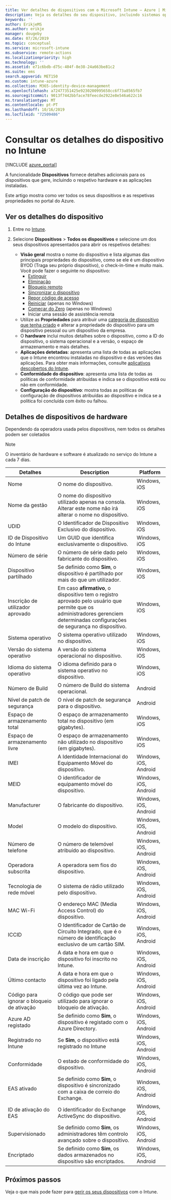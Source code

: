 ```yaml
---
title: Ver detalhes de dispositivos com o Microsoft Intune – Azure | Microsoft Docs
description: Veja os detalhes do seu dispositivo, incluindo sistemas operativos, espaço de armazenamento, fabricante e modelo. Obtenha uma lista de aplicações instaladas, verifique as políticas de conformidade e configure o TeamViewer com o Microsoft Intune no Azure. Semelhante a ver o inventário dos dispositivos que gere.
keywords: ''
author: ErikjeMS
ms.author: erikje
manager: dougeby
ms.date: 07/26/2019
ms.topic: conceptual
ms.service: microsoft-intune
ms.subservice: remote-actions
ms.localizationpriority: high
ms.technology: ''
ms.assetid: e71c6bdb-d75c-404f-8e38-24a663be81c2
ms.suite: ems
search.appverid: MET150
ms.custom: intune-azure
ms.collection: M365-identity-device-management
ms.openlocfilehash: a72477351425e9230200995658cc6f73a8565fb7
ms.sourcegitcommit: 9013f7442bbface78feecde2922e8e546a622c16
ms.translationtype: MT
ms.contentlocale: pt-PT
ms.lasthandoff: 10/16/2019
ms.locfileid: "72509486"
---
```

# <a name="see-device-details-in-intune"></a>Consultar os detalhes do dispositivo no Intune

[!INCLUDE [azure_portal](../includes/azure_portal.md)]

A funcionalidade **Dispositivos** fornece detalhes adicionais para os dispositivos que gere, incluindo o respetivo hardware e as aplicações instaladas.

Este artigo mostra como ver todos os seus dispositivos e as respetivas propriedades no portal do Azure.

## <a name="view-the-device-details"></a>Ver os detalhes do dispositivo

1. Entre no [Intune](https://go.microsoft.com/fwlink/?linkid=2090973).
3. Selecione **Dispositivos** > **Todos os dispositivos** e selecione um dos seus dispositivos apresentados para abrir os respetivos detalhes:

   - **Visão geral** mostra o nome do dispositivo e lista algumas das principais propriedades do dispositivo, como se ele é um dispositivo BYOD (Traga seu próprio dispositivo), o check-in-time e muito mais. Você pode fazer o seguinte no dispositivo:
      - [Extinguir](devices-wipe.md#retire)
      - [Eliminação](devices-wipe.md#wipe)
      - [Bloqueio remoto](device-remote-lock.md)
      - [Sincronizar o dispositivo](device-sync.md)
      - [Repor código de acesso](device-passcode-reset.md)
      - [Reiniciar](device-restart.md) (apenas no Windows)
      - [Começar do Zero](device-fresh-start.md) (apenas no Windows)
      - Iniciar uma sessão de assistência remota
   - Utilize as **Propriedades** para atribuir uma [categoria de dispositivo que tenha criado](../enrollment/device-group-mapping.md) e alterar a propriedade do dispositivo para um dispositivo pessoal ou um dispositivo da empresa.
   - O **hardware** inclui muitos detalhes sobre o dispositivo, como a ID do dispositivo, o sistema operacional e a versão, o espaço de armazenamento e mais detalhes.
   - **Aplicações detetadas**: apresenta uma lista de todas as aplicações que o Intune encontrou instaladas no dispositivo e das versões das aplicações. Para obter mais informações, consulte [aplicativos descobertos do Intune](../apps/app-discovered-apps.md).
   - **Conformidade do dispositivo**: apresenta uma lista de todas as políticas de conformidade atribuídas e indica se o dispositivo está ou não em conformidade.
   - **Configuração do dispositivo**: mostra todas as políticas de configuração de dispositivos atribuídas ao dispositivo e indica se a política foi concluída com êxito ou falhou.

## <a name="hardware-device-details"></a>Detalhes de dispositivos de hardware
Dependendo da operadora usada pelos dispositivos, nem todos os detalhes podem ser coletados

> [!Note]  
> O inventário de hardware e software é atualizado no serviço do Intune a cada 7 dias.

|Detalhes|Description|Platform| 
|--------------|----------------------|----|  
|Nome|O nome do dispositivo.|Windows, iOS|
|Nome da gestão|O nome do dispositivo utilizado apenas na consola. Alterar este nome não irá alterar o nome no dispositivo.|Windows, iOS|
|UDID|O Identificador de Dispositivo Exclusivo do dispositivo.|Windows, iOS|
|ID de Dispositivo do Intune|Um GUID que identifica exclusivamente o dispositivo.|Windows, iOS|
|Número de série|O número de série dado pelo fabricante do dispositivo.|Windows, iOS|
|Dispositivo partilhado|Se definido como **Sim**, o dispositivo é partilhado por mais do que um utilizador.|Windows, iOS|
|Inscrição de utilizador aprovado|Em caso **afirmativo**, o dispositivo tem o registro aprovado pelo usuário que permite que os administradores gerenciem determinadas configurações de segurança no dispositivo.|Windows, iOS|
|Sistema operativo|O sistema operativo utilizado no dispositivo.|Windows, iOS|
|Versão do sistema operativo|A versão do sistema operacional no dispositivo.|Windows, iOS|
|Idioma do sistema operativo|O idioma definido para o sistema operativo no dispositivo.|Windows, iOS|
|Número de Build|O número de Build do sistema operacional.|Android|
|Nível de patch de segurança|O nível de patch de segurança para o dispositivo.|Android|
|Espaço de armazenamento total|O espaço de armazenamento total no dispositivo (em gigabytes).|Windows, iOS|
|Espaço de armazenamento livre|O espaço de armazenamento não utilizado no dispositivo (em gigabytes).|Windows, iOS|
|IMEI|A Identidade Internacional do Equipamento Móvel do dispositivo.|Windows, iOS, Android|
|MEID|O identificador de equipamento móvel do dispositivo.|Windows, iOS, Android|
|Manufacturer|O fabricante do dispositivo.|Windows, iOS, Android|
|Model|O modelo do dispositivo.|Windows, iOS, Android|
|Número de telefone|O número de telemóvel atribuído ao dispositivo.|Windows, iOS, Android|
|Operadora subscrita|A operadora sem fios do dispositivo.|Windows, iOS, Android|
|Tecnologia de rede móvel|O sistema de rádio utilizado pelo dispositivo.|Windows, iOS, Android|
|MAC Wi-Fi|O endereço MAC (Media Access Control) do dispositivo.|Windows, iOS, Android|
|ICCID|O Identificador de Cartão de Circuito Integrado, que é o número de identificação exclusivo de um cartão SIM.|Windows, iOS, Android|
|Data de inscrição|A data e hora em que o dispositivo foi inscrito no Intune.|Windows, iOS, Android|
|Último contacto|A data e hora em que o dispositivo foi ligado pela última vez ao Intune.|Windows, iOS, Android|
|Código para ignorar o bloqueio de ativação|O código que pode ser utilizado para ignorar o bloqueio de ativação.|Windows, iOS, Android|
|Azure AD registado|Se definido como **Sim**, o dispositivo é registado com o Azure Directory.|Windows, iOS, Android|
|Registrado no Intune|Se **Sim**, o dispositivo está registrado no Intune|Windows, iOS, Android|
|Conformidade|O estado de conformidade do dispositivo.|Windows, iOS, Android|
|EAS ativado|Se definido como **Sim**, o dispositivo é sincronizado com a caixa de correio do Exchange.|Windows, iOS, Android|
|ID de ativação do EAS|O identificador do Exchange ActiveSync do dispositivo.|Windows, iOS, Android|
|Supervisionado|Se definido como **Sim**, os administradores têm controlo avançado sobre o dispositivo.|Windows, iOS, Android|
|Encriptado|Se definido como **Sim**, os dados armazenados no dispositivo são encriptados.|Windows, iOS, Android|



## <a name="next-steps"></a>Próximos passos
Veja o que mais pode fazer para [gerir os seus dispositivos](device-management.md) com o Intune.
